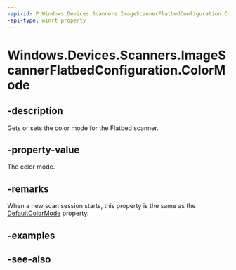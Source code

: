 ----api-id: P:Windows.Devices.Scanners.ImageScannerFlatbedConfiguration.ColorMode
-api-type: winrt property
---<!-- Property syntaxpublic Windows.Devices.Scanners.ImageScannerColorMode ColorMode { get;  set; }--># Windows.Devices.Scanners.ImageScannerFlatbedConfiguration.ColorMode## -descriptionGets or sets the color mode for the Flatbed scanner.## -property-valueThe color mode.## -remarksWhen a new scan session starts, this property is the same as the [DefaultColorMode](imagescannerflatbedconfiguration_defaultcolormode.md) property.## -examples## -see-also